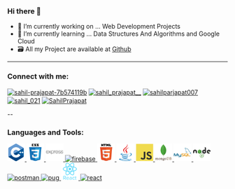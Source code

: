 ### Hi there 👋


- 🔭 I’m currently working on ... Web Development Projects
- 🌱 I’m currently learning ... Data Structures And Algorithms and Google Cloud
- 🗃 All my Project are available at [Github](https://github.com/SahilPrajapat)

---
<h3 align="left">Connect with me:</h3>
<p align="left">
<a href="https://www.linkedin.com/in/sahil-prajapat-7b574119b/" target="_blank"><img align="center" src="https://www.vectorlogo.zone/logos/linkedin/linkedin-tile.svg" alt="sahil-prajapat-7b574119b" height="40" width="40" /></a>
<a href="https://www.instagram.com/sahil_prajapat__/" target="_blank"><img align="center" src="https://www.vectorlogo.zone/logos/instagram/instagram-icon.svg" alt="sahil_prajapat__" height="30" width="40" /></a>
<a href="https://www.facebook.com/sahilparjapat007/" target="_blank"><img align="center" src="https://www.vectorlogo.zone/logos/facebook/facebook-official.svg" alt="sahilparjapat007" height="30" width="40" /></a>
<a href="https://www.codechef.com/users/sahil_021" target="_blank"><img align="center" src="https://cdn.jsdelivr.net/npm/simple-icons@3.1.0/icons/codechef.svg" alt="sahil_021" height="30" width="40" /></a>
<a href="https://leetcode.com/SahilPrajapat/" target="_blank"><img align="center" src="https://cdn.jsdelivr.net/npm/simple-icons@3.0.1/icons/leetcode.svg" alt="SahilPrajapat" height="30" width="40" /></a>
</p>

--
<h3 align="left">Languages and Tools:</h3>
<p align="left">
  <a href="https://www.w3schools.com/cpp/" target="_blank"> <img src="https://raw.githubusercontent.com/devicons/devicon/master/icons/cplusplus/cplusplus-original.svg" alt="cplusplus" width="40" height="40"/> </a> 
<a href="https://www.w3schools.com/css/" target="_blank"> <img src="https://raw.githubusercontent.com/devicons/devicon/master/icons/css3/css3-original-wordmark.svg" alt="css3" width="40" height="40"/> </a> <a href="https://expressjs.com" target="_blank"> <img src="https://raw.githubusercontent.com/devicons/devicon/master/icons/express/express-original-wordmark.svg" alt="express" width="40" height="40"/> </a> 
  <a href="https://firebase.google.com/" target="_blank"> <img src="https://www.vectorlogo.zone/logos/firebase/firebase-icon.svg" alt="firebase" width="40" height="40"/> </a> 
  <a href="https://www.w3.org/html/" target="_blank"> <img src="https://raw.githubusercontent.com/devicons/devicon/master/icons/html5/html5-original-wordmark.svg" alt="html5" width="40" height="40"/> </a>
  <a href="https://www.java.com" target="_blank"> <img src="https://raw.githubusercontent.com/devicons/devicon/master/icons/java/java-original.svg" alt="java" width="40" height="40"/> </a> 
  <a href="https://developer.mozilla.org/en-US/docs/Web/JavaScript" target="_blank"> <img src="https://raw.githubusercontent.com/devicons/devicon/master/icons/javascript/javascript-original.svg" alt="javascript" width="40" height="40"/> </a> 
  <a href="https://www.mongodb.com/" target="_blank"> <img src="https://raw.githubusercontent.com/devicons/devicon/master/icons/mongodb/mongodb-original-wordmark.svg" alt="mongodb" width="40" height="40"/> </a>
  <a href="https://www.mysql.com/" target="_blank"> <img src="https://raw.githubusercontent.com/devicons/devicon/master/icons/mysql/mysql-original-wordmark.svg" alt="mysql" width="40" height="40"/> </a> <a href="https://nodejs.org" target="_blank"> <img src="https://raw.githubusercontent.com/devicons/devicon/master/icons/nodejs/nodejs-original-wordmark.svg" alt="nodejs" width="40" height="40"/> </a>
  <a href="https://postman.com" target="_blank"> <img src="https://www.vectorlogo.zone/logos/getpostman/getpostman-icon.svg" alt="postman" width="40" height="40"/> </a> <a href="https://pugjs.org" target="_blank"> <img src="https://cdn.worldvectorlogo.com/logos/pug.svg" alt="pug" width="40" height="40"/> </a>
  <a href="https://reactjs.org/" target="_blank"> <img src="https://raw.githubusercontent.com/devicons/devicon/master/icons/react/react-original-wordmark.svg" alt="react" width="40" height="40"/> </a>
  <a href="https://cloud.google.com/" target="_blank"> <img src="https://www.vectorlogo.zone/logos/google_cloud/google_cloud-icon.svg" alt="react" width="40" height="40"/> </a>
 
</p>

